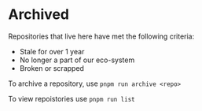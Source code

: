 # Archived

Repositories that live here have met the following criteria:

- Stale for over 1 year
- No longer a part of our eco-system
- Broken or scrapped

To archive a repository, use `pnpm run archive <repo>`

To view repoistories use `pnpm run list`